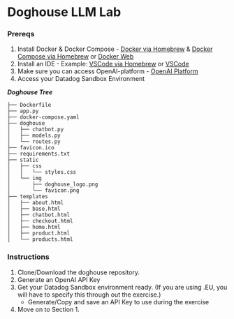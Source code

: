 # Doghouse LLM Lab

### Prereqs

1. Install Docker & Docker Compose - [Docker via Homebrew](https://formulae.brew.sh/formula/docker) & [Docker Compose via Homebrew](https://formulae.brew.sh/formula/docker-compose) or [Docker Web](https://www.docker.com/products/docker-desktop/)
2. Install an IDE - Example: [VSCode via Homebrew](https://formulae.brew.sh/cask/visual-studio-code) or [VSCode](https://code.visualstudio.com/)
3. Make sure you can access OpenAI-platform - [OpenAI Platform](https://platform.openai.com/)
4. Access your Datadog Sandbox Environment

***Doghouse Tree***
```
├── Dockerfile
├── app.py
├── docker-compose.yaml
├── doghouse
│   ├── chatbot.py
│   ├── models.py
│   └── routes.py
├── favicon.ico
├── requirements.txt
├── static
│   ├── css
│   │   └── styles.css
│   └── img
│       ├── doghouse_logo.png
│       └── favicon.png
├── templates
│   ├── about.html
│   ├── base.html
│   ├── chatbot.html
│   ├── checkout.html
│   ├── home.html
│   ├── product.html
│   └── products.html
```

### Instructions

1. Clone/Download the doghouse repository.
2. Generate an OpenAI API Key
3. Get your Datadog Sandbox environment ready. (If you are using .EU, you will have to specify this through out the exercise.)
   - Generate/Copy and save an API Key to use during the exercise
4. Move on to Section 1.